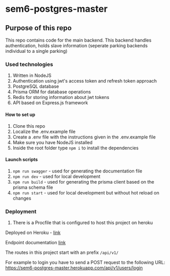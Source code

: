 # sem6-postgres-master

## Purpose of this repo
This repo contains code for the main backend. This backend handles authentication, holds slave information (seperate parking backends individual to a single parking)

### Used technologies
1. Written in NodeJS
2. Authentication using jwt's access token and refresh token approach
3. PostgreSQL database
4. Prisma ORM for database operations
5. Redis for storing information about jwt tokens
6. API based on Express.js framework

#### How to set up
1. Clone this repo
2. Localize the .env.example file
3. Create a .env file with the instructions given in the .env.example file
4. Make sure you have NodeJS installed
5. Inside the root folder type `npm i` to install the dependencies

#### Launch scripts
1. `npm run swagger` - used for generating the documentation file
2. `npm run dev` - used for local development
3. `npm run build` - used for generating the prisma client based on the prisma schema file
4. `npm run start` - used for local development but without hot reload on changes

### Deployment
1. There is a Procfile that is configured to host this project on heroku

Deployed on Heroku - [link]([(https://sem6-postgres-master.herokuapp.com/)])

Endpoint documentation [link]([https://sem6-postgres-master.herokuapp.com/docs/])

The routes in this project start with an prefix `/api/v1/`

For example to login you have to send a POST request to the following URL: https://sem6-postgres-master.herokuapp.com/api/v1/users/login
